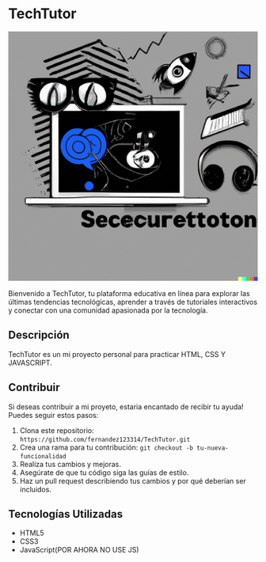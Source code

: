 # TechTutor

![TechTutor Banner](./images/DALL·E%202023-08-30%2015.21.32%20-%20Genera%20una%20imagen%20que%20represente%20el%20concepto%20de%20'tecnogia__%20Explora%20el%20Futuro%20Tecnológico'.%20El%20icono%20debe%20reflejar%20la%20idea%20de%20tecnología%20avanzada,%20apr.png)

Bienvenido a TechTutor, tu plataforma educativa en línea para explorar las últimas tendencias tecnológicas, aprender a través de tutoriales interactivos y conectar con una comunidad apasionada por la tecnología.

## Descripción

TechTutor es un mi proyecto personal para practicar HTML, CSS Y JAVASCRIPT.


## Contribuir

Si deseas contribuir a mi proyeto, estaria encantado de recibir tu ayuda! Puedes seguir estos pasos:

1. Clona este repositorio: `https://github.com/fernandez123314/TechTutor.git`
2. Crea una rama para tu contribución: `git checkout -b tu-nueva-funcionalidad`
3. Realiza tus cambios y mejoras.
4. Asegúrate de que tu código siga las guías de estilo.
5. Haz un pull request describiendo tus cambios y por qué deberían ser incluidos.

## Tecnologías Utilizadas

- HTML5
- CSS3
- JavaScript(POR AHORA NO USE JS)

